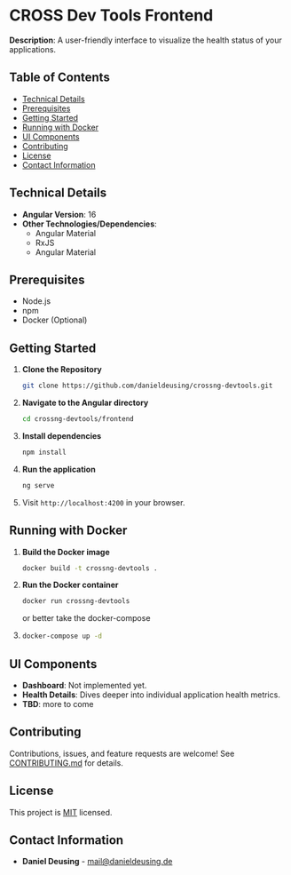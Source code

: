 # CROSS Dev Tools Frontend

**Description**: A user-friendly interface to visualize the health status of your applications.

## Table of Contents

- [Technical Details](#technical-details)
- [Prerequisites](#prerequisites)
- [Getting Started](#getting-started)
- [Running with Docker](#running-with-docker)
- [UI Components](#ui-components)
- [Contributing](#contributing)
- [License](#license)
- [Contact Information](#contact-information)

## Technical Details

- **Angular Version**: 16
- **Other Technologies/Dependencies**:
    - Angular Material
    - RxJS
    - Angular Material

## Prerequisites

- Node.js
- npm
- Docker (Optional)

## Getting Started

1. **Clone the Repository**

    ```bash
    git clone https://github.com/danieldeusing/crossng-devtools.git
    ```

2. **Navigate to the Angular directory**

    ```bash
    cd crossng-devtools/frontend
    ```

3. **Install dependencies**

    ```bash
    npm install
    ```

4. **Run the application**

    ```bash
    ng serve
    ```

5. Visit `http://localhost:4200` in your browser.

## Running with Docker


1. **Build the Docker image**

    ```bash
    docker build -t crossng-devtools .
    ```

2. **Run the Docker container**

    ```bash
    docker run crossng-devtools
    ```

    or better take the docker-compose
3. 
    ```bash
    docker-compose up -d
    ```

## UI Components

- **Dashboard**: Not implemented yet.
- **Health Details**: Dives deeper into individual application health metrics.
- **TBD**: more to come

## Contributing

Contributions, issues, and feature requests are welcome! See [CONTRIBUTING.md](../CONTRIBUTING.md) for details.

## License

This project is [MIT](../LICENSE.md) licensed.

## Contact Information

- **Daniel Deusing** - mail@danieldeusing.de
